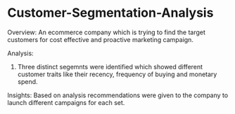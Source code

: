 # Customer-Segmentation-Analysis
Overview:
An ecommerce company which is trying to find the target customers for cost effective and proactive marketing campaign.

Analysis:
1. Three distinct segemnts were identified which showed different customer traits like their recency, frequency of buying and monetary spend.

Insights:
Based on analysis recommendations were given to the company to launch different campaigns for each set.
